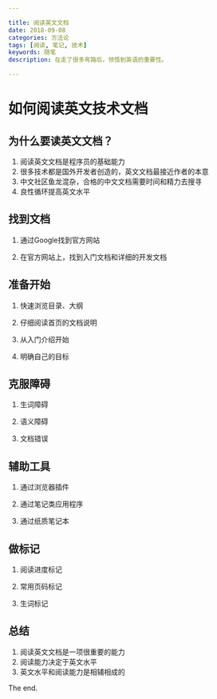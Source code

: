 ```yaml
---

title: 阅读英文文档
date: 2018-09-08
categories: 方法论
tags: [阅读, 笔记, 技术]
keywords: 随笔
description: 在走了很多弯路后，领悟到英语的重要性。

---
```



# 如何阅读英文技术文档

## 为什么要读英文文档？
1. 阅读英文文档是程序员的基础能力
2. 很多技术都是国外开发者创造的，英文文档最接近作者的本意
3. 中文社区鱼龙混杂，合格的中文文档需要时间和精力去搜寻
4. 良性循环提高英文水平

## 找到文档
1. 通过Google找到官方网站

2. 在官方网站上，找到入门文档和详细的开发文档

## 准备开始
1. 快速浏览目录、大纲

2. 仔细阅读首页的文档说明

3. 从入门介绍开始

4. 明确自己的目标


## 克服障碍
1. 生词障碍

2. 语义障碍

3. 文档错误


## 辅助工具
1. 通过浏览器插件

2. 通过笔记类应用程序

3. 通过纸质笔记本


## 做标记

1. 阅读进度标记

2. 常用页码标记

3. 生词标记

## 总结
1. 阅读英文文档是一项很重要的能力
2. 阅读能力决定于英文水平
3. 英文水平和阅读能力是相辅相成的

The end.